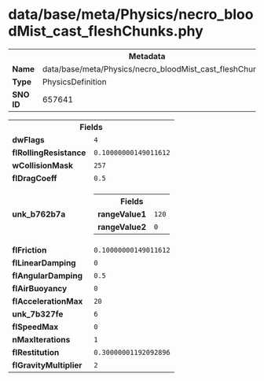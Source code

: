 <h1>data/base/meta/Physics/necro_bloodMist_cast_fleshChunks.phy</h1><table><tr><th colspan="100%">Metadata</th></tr><tr><td><b>Name</b></td><td>data/base/meta/Physics/necro_bloodMist_cast_fleshChunks.phy</td></tr><tr><td><b>Type</b></td><td>PhysicsDefinition</td></tr><tr><td><b>SNO ID</b></td><td>657641</td></tr></table>

<table><tr><th colspan="100%">Fields</th></tr><tr><td><b>dwFlags</b></td><td><code>4</code></td></tr><tr><td><b>flRollingResistance</b></td><td><code>0.10000000149011612</code></td></tr><tr><td><b>wCollisionMask</b></td><td><code>257</code></td></tr><tr><td><b>flDragCoeff</b></td><td><code>0.5</code></td></tr><tr><td><b>unk_b762b7a</b></td><td><table><tr><th colspan="100%">Fields</th></tr><tr><td><b>rangeValue1</b></td><td><code>120</code></td></tr><tr><td><b>rangeValue2</b></td><td><code>0</code></td></tr></table>

</td></tr><tr><td><b>flFriction</b></td><td><code>0.10000000149011612</code></td></tr><tr><td><b>flLinearDamping</b></td><td><code>0</code></td></tr><tr><td><b>flAngularDamping</b></td><td><code>0.5</code></td></tr><tr><td><b>flAirBuoyancy</b></td><td><code>0</code></td></tr><tr><td><b>flAccelerationMax</b></td><td><code>20</code></td></tr><tr><td><b>unk_7b327fe</b></td><td><code>6</code></td></tr><tr><td><b>flSpeedMax</b></td><td><code>0</code></td></tr><tr><td><b>nMaxIterations</b></td><td><code>1</code></td></tr><tr><td><b>flRestitution</b></td><td><code>0.30000001192092896</code></td></tr><tr><td><b>flGravityMultiplier</b></td><td><code>2</code></td></tr></table>

